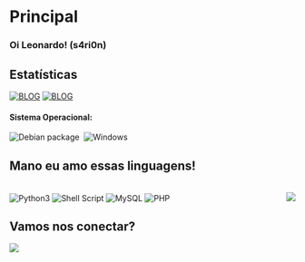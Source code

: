 # Principal

### Oi Leonardo! (s4ri0n)

## Estatísticas

</div>

[![BLOG](https://github-readme-stats.vercel.app/api?username=cliff0101&theme=github_dark)](https://github.com/al4xs)
[![BLOG](https://github-readme-stats.vercel.app/api/top-langs/?username=cliff0101&layout=compact&langs_count=7&theme=github_dark&include_all_commits=true)](https://github.com/cliff0101)


#### Sistema Operacional:


![Debian package](https://img.shields.io/badge/Debian-1793D1?style=for-the-badge&logo=white)&nbsp;
![Windows](https://img.shields.io/badge/Windows-0078D6?style=for-the-badge&logo=windows&logoColor=white)&nbsp;

</div>


## Mano eu amo essas linguagens!
<div style="display: inline_block"><br/>

<img align="center" alt="Python3" src="https://img.shields.io/badge/Python-14354C?style=for-the-badge&logo=python&logoColor=white"/>
<img align="center" alt="Shell Script" src="https://img.shields.io/badge/Shell_Script-121011?style=for-the-badge&logo=gnu-bash&logoColor=white"/>
<img align="center" alt="MySQL" src="https://img.shields.io/badge/MySQL-00000F?style=for-the-badge&logo=mysql&logoColor=white"/>
<img align="center" alt="PHP" src="https://img.shields.io/badge/PHP-00000F?style=for-the-badge&logo=php7&logoColor=white"/>
<img src="https://i.pinimg.com/originals/27/cf/5c/27cf5c3e78ba56a3846a45a90d4deaa0.gif" weigth=500 align="right")>
</div>
<br\>

 ## Vamos nos conectar?
<div> 
  <a href="" target="_blank"><img src="https://img.shields.io/badge/-LinkedIn-%230077B5?style=for-the-badge&logo=linkedin&logoColor=white" target="_blank"></a> 
  
</div>


 
